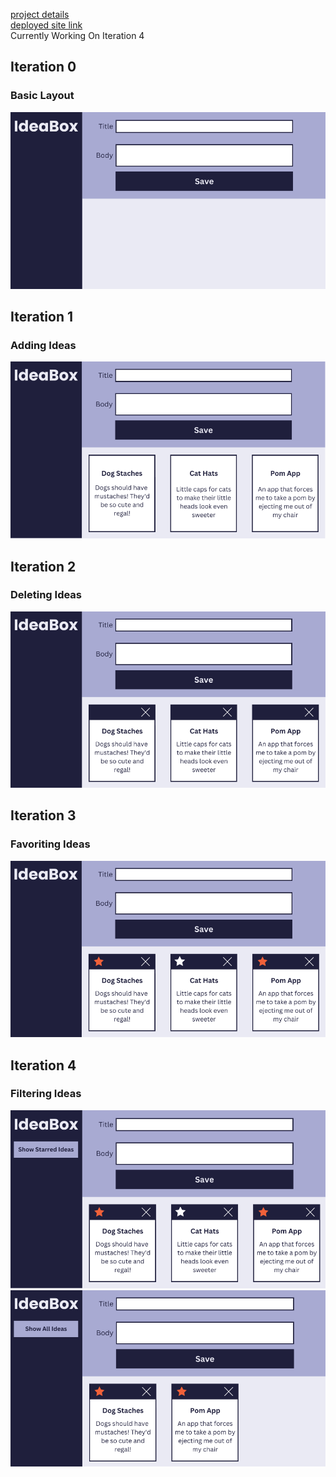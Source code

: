[project details](https://frontend.turing.edu/projects/module-1/ideabox-group.html) <br>
[deployed site link](https://yuji3000.github.io/idea-box/)<br>
Currently Working On Iteration 4


<h2> Iteration 0 </h2>
<h3> Basic Layout </h3>
<img src="./readme-imgs/basic-layout.png">

<h2> Iteration 1 </h2>
<h3> Adding Ideas </h3>
<img src="./readme-imgs/adding-ideas.png">

<h2> Iteration 2 </h2>
<h3> Deleting Ideas </h3>
<img src="./readme-imgs/deleting-ideas.png">

<h2> Iteration 3 </h2>
<h3> Favoriting Ideas </h3>
<img src="./readme-imgs/favoriting-ideas.png">

<h2> Iteration 4 </h2>
<h3> Filtering Ideas </h3>
<img src="./readme-imgs/filtering-ideas-1.png">


<img src="./readme-imgs/filtering-ideas-2.png">
